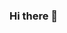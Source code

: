 ### Hi there 👋

<!--
**OwenS235/OwenS235** is a ✨ _special_ ✨ repository because its `README.md` (this file) appears on your GitHub profile.

Here are some ideas to get you started:

I'm Owen. I play guitar. I've been playing video games for most of my life and have a passion for them. I want to learn how to make my own within the last five months of my time in school.
